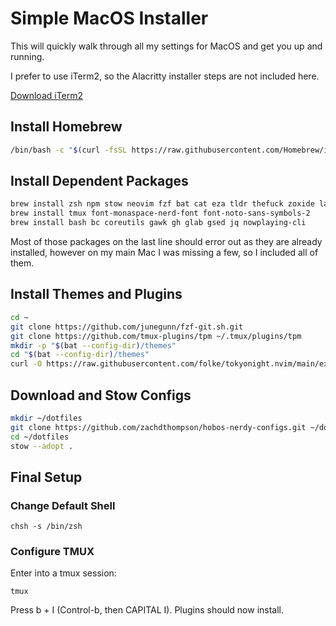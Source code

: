 # Simple MacOS Installer

This will quickly walk through all my settings for MacOS and get you up and running.

I prefer to use iTerm2, so the Alacritty installer steps are not included here.

[Download iTerm2](https://iterm2.com/)

## Install Homebrew

```bash
/bin/bash -c "$(curl -fsSL https://raw.githubusercontent.com/Homebrew/install/HEAD/install.sh)"
```

## Install Dependent Packages

```bash
brew install zsh npm stow neovim fzf bat cat eza tldr thefuck zoxide lazygit
brew install tmux font-monaspace-nerd-font font-noto-sans-symbols-2
brew install bash bc coreutils gawk gh glab gsed jq nowplaying-cli
```

Most of those packages on the last line should error out as they are already installed, however on my main Mac I was missing a few, so I included all of them.

## Install Themes and Plugins

```bash
cd ~
git clone https://github.com/junegunn/fzf-git.sh.git
git clone https://github.com/tmux-plugins/tpm ~/.tmux/plugins/tpm
mkdir -p "$(bat --config-dir)/themes"
cd "$(bat --config-dir)/themes"
curl -O https://raw.githubusercontent.com/folke/tokyonight.nvim/main/extras/sublime/tokyonight_night.tmTheme
```

## Download and Stow Configs

```bash
mkdir ~/dotfiles
git clone https://github.com/zachdthompson/hobos-nerdy-configs.git ~/dotfiles
cd ~/dotfiles
stow --adopt .
```

## Final Setup

### Change Default Shell

```brew
chsh -s /bin/zsh
```

### Configure TMUX

Enter into a tmux session:

```brew
tmux
```

Press <Ctl>b + I (Control-b, then CAPITAL I).
Plugins should now install.
